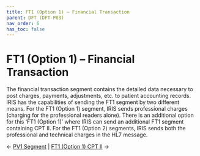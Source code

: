 ```yaml
---
title: FT1 (Option 1) – Financial Transaction
parent: DFT (DFT-P03)
nav_order: 6
has_toc: false
---
```


# FT1 (Option 1) – Financial Transaction

The financial transaction segment contains the detailed data necessary to post charges, payments, adjustments, etc. to patient accounting records. IRIS has the capabilities of sending the FT1 segment by two different means. For the FT1 (Option 1) segment, IRIS sends professional charges (charging for the professional readers alone). There is an additional option for this ‘FT1 (Option 1)’ where IRIS can send an additional FT1 segment containing CPT II. For the FT1 (Option 2) segments, IRIS sends both the professional and technical charges in the HL7 message.

← [PV1 Segment](/IntegrationDocumentation/docs/integration/DFT_Results/PV1_Segment_Patient_Visit) |
[FT1 (Option 1) CPT II](/IntegrationDocumentation/docs/integration/DFT_Results/FT1_Option1_CPT_II_Optional_Extra_FT1_segment) →
